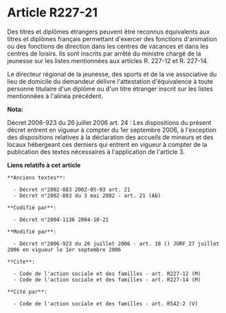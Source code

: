 # Article R227-21

Des titres et diplômes étrangers peuvent être reconnus équivalents aux titres et diplômes français permettant d'exercer des
fonctions d'animation ou des fonctions de direction dans les centres de vacances et dans les centres de loisirs. Ils sont
inscrits par arrêté du ministre chargé de la jeunesse sur les listes mentionnées aux articles R. 227-12 et R. 227-14.

Le directeur régional de la jeunesse, des sports et de la vie associative du lieu de domicile du demandeur délivre
l'attestation d'équivalence à toute personne titulaire d'un diplôme ou d'un titre étranger inscrit sur les listes mentionnées
à l'alinéa précédent.

**Nota:**

Décret 2006-923 du 26 juillet 2006 art. 24 : Les dispositions du présent décret entrent en vigueur à compter du 1er septembre
2006, à l'exception des dispositions relatives à la déclaration des accueils de mineurs et des locaux hébergeant ces derniers
qui entrent en vigueur à compter de la publication des textes nécessaires à l'application de l'article 3.

**Liens relatifs à cet article**

	**Anciens textes**:

	  - Décret n°2002-883 2002-05-03 art. 21
	  - Décret n°2002-883 du 3 mai 2002 - art. 21 (Ab)

	**Codifié par**:

	  - Décret n°2004-1136 2004-10-21

	**Modifié par**:

	  - Décret n°2006-923 du 26 juillet 2006 - art. 18 () JORF 27 juillet 2006 en vigueur le 1er septembre 2006

	**Cite**:

	  - Code de l'action sociale et des familles - art. R227-12 (M)
	  - Code de l'action sociale et des familles - art. R227-14 (M)

	**Cité par**:

	  - Code de l'action sociale et des familles - art. R542-2 (V)
